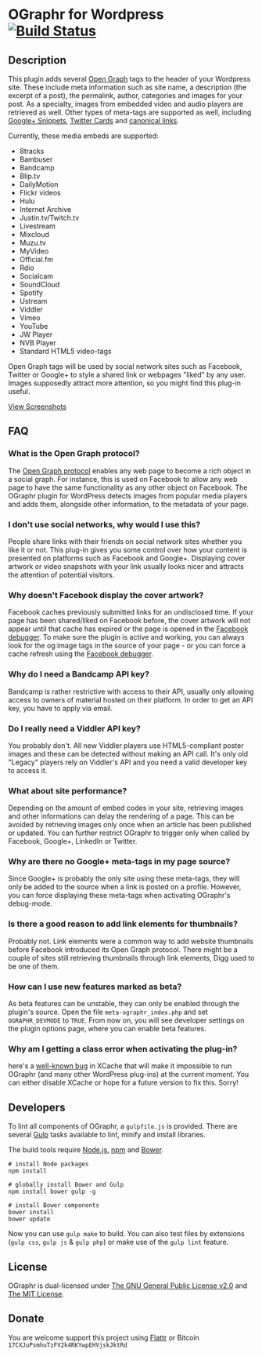 # OGraphr for Wordpress [![Build Status](https://secure.travis-ci.org/idleberg/OGraphr.png)](http://travis-ci.org/idleberg/OGraphr)

## Description

This plugin adds several [Open Graph][1] tags to the header of your Wordpress site. These include meta information such as site name, a description (the excerpt of a post), the permalink, author, categories and images for your post. As a specialty, images from embedded video and audio players are retrieved as well. Other types of meta-tags are supported as well, including [Google+ Snippets][2], [Twitter Cards][3] and [canonical links][4].

Currently, these media embeds are supported:

* 8tracks
* Bambuser
* Bandcamp
* Blip.tv
* DailyMotion
* Flickr videos
* Hulu
* Internet Archive
* Justin.tv/Twitch.tv
* Livestream
* Mixcloud
* Muzu.tv
* MyVideo
* Official.fm
* Rdio
* Socialcam
* SoundCloud
* Spotify
* Ustream
* Viddler
* Vimeo
* YouTube
* JW Player
* NVB Player
* Standard HTML5 video-tags

Open Graph tags will be used by social network sites such as Facebook, Twitter or Google+ to style a shared link or webpages "liked" by any user. Images supposedly attract more attention, so you might find this plug-in useful.

[View Screenshots](http://wordpress.org/plugins/meta-ographr/screenshots/)

## FAQ

### What is the Open Graph protocol?

The [Open Graph protocol](http://ogp.me/) enables any web page to become a rich object in a social graph. For instance, this is used on Facebook to allow any web page to have the same functionality as any other object on Facebook. The OGraphr plugin for WordPress detects images from popular media players and adds them, alongside other information, to the metadata of your page.

### I don't use social networks, why would I use this?

People share links with their friends on social network sites whether you like it or not. This plug-in gives you some control over how your content is presented on platforms such as Facebook and Google+. Displaying cover artwork or video snapshots with your link usually looks nicer and attracts the attention of potential visitors.

### Why doesn't Facebook display the cover artwork?

Facebook caches previously submitted links for an undisclosed time. If your page has been shared/liked on Facebook before, the cover artwork will not appear until that cache has expired or the page is opened in the [Facebook debugger](http://developers.facebook.com/tools/debug). To make sure the plugin is active and working, you can always look for the og:image tags in the source of your page - or you can force a cache refresh using the [Facebook debugger](http://developers.facebook.com/tools/debug).

### Why do I need a Bandcamp API key?

Bandcamp is rather restrictive with access to their API, usually only allowing access to owners of material hosted on their platform. In order to get an API key, you have to apply via email.

### Do I really need a Viddler API key?

You probably don't. All new Viddler players use HTML5-compliant poster images and these can be detected without making an API call. It's only old "Legacy" players rely on Viddler's API and you need a valid developer key to access it.

### What about site performance?

Depending on the amount of embed codes in your site, retrieving images and other informations can delay the rendering of a page. This can be avoided by retrieving images only once when an article has been published or updated. You can further restrict OGraphr to trigger only when called by Facebook, Google+, LinkedIn or Twitter.

### Why are there no Google+ meta-tags in my page source?

Since Google+ is probably the only site using these meta-tags, they will only be added to the source when a link is posted on a profile. However, you can force displaying these meta-tags when activating OGraphr's debug-mode.

### Is there a good reason to add link elements for thumbnails?

Probably not. Link elements were a common way to add website thumbnails before Facebook introduced its Open Graph protocol. There might be a couple of sites still retrieving thumbnails through link elements, Digg used to be one of them.

### How can I use new features marked as beta?

As beta features can be unstable, they can only be enabled through the plugin's source. Open the file `meta-ographr_index.php` and set `OGRAPHR_DEVMODE` to `TRUE`. From now on, you will see developer settings on the plugin options page, where you can enable beta features.

### Why am I getting a class error when activating the plug-in?

here's a [well-known bug](http://xcache.lighttpd.net/ticket/300) in XCache that will make it impossible to run OGraphr (and many other WordPress plug-ins) at the current moment. You can either disable XCache or hope for a future version to fix this. Sorry!

## Developers

To lint all components of OGraphr, a `gulpfile.js` is provided. There are several [Gulp](http://gulpjs.com/) tasks available to lint, minify and install libraries.

The build tools require [Node.js](http://nodejs.org/), [npm](http://npmjs.org/) and [Bower](http://bower.io/).

    # install Node packages
    npm install

    # globally install Bower and Gulp
    npm install bower gulp -g

    # install Bower components
    bower install
    bower update

Now you can use `gulp make` to build. You can also test files by extensions (`gulp css`, `gulp js` & `gulp php`) or make use of the `gulp lint` feature.

## License

OGraphr is dual-licensed under [The GNU General Public License v2.0][5] and [The MIT License][6].

## Donate

You are welcome support this project using [Flattr](https://flattr.com/submit/auto?user_id=idleberg&url=https://github.com/idleberg/OGraphr) or Bitcoin `17CXJuPsmhuTzFV2k4RKYwpEHVjskJktRd`

[1]: http://ogp.me/
[2]: https://developers.google.com/+/plugins/snippet/
[3]: https://dev.twitter.com/docs/cards
[4]: http://developers.whatwg.org/links.html
[5]: http://www.gnu.org/licenses/gpl-2.0.html
[6]: http://opensource.org/licenses/MIT